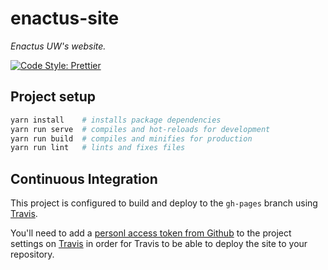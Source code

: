 # enactus-site

_Enactus UW's website._

[![Code Style: Prettier][prettier-img]][prettier]

## Project setup

```bash
yarn install    # installs package dependencies
yarn run serve  # compiles and hot-reloads for development
yarn run build  # compiles and minifies for production
yarn run lint   # lints and fixes files
```

## Continuous Integration

This project is configured to build and deploy to the `gh-pages` branch using
[Travis](https://travis-ci.com).

You'll need to add a
[personl access token from Github](https://github.com/settings/tokens) to the
project settings on [Travis](https://travis-ci.com) in order for Travis to be
able to deploy the site to your repository.

[prettier]: https://github.com/prettier/prettier
[prettier-img]: https://img.shields.io/badge/code_style-prettier-ff69b4.svg
